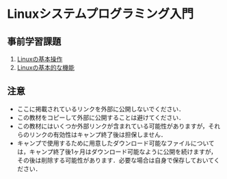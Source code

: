 # Linuxシステムプログラミング入門
## 事前学習課題
1. [Linuxの基本操作](/?p=1)
2. [Linuxの基本的な機能](/?p=2)
## 注意
* ここに掲載されているリンクを外部に公開しないでください．
* この教材をコピーして外部に公開することは避けてください．
* この教材にはいくつか外部リンクが含まれている可能性がありますが，それらのリンクの有効性はキャンプ終了後は担保しません．
* キャンプで使用するために用意したダウンロード可能なファイルについては，キャンプ終了後1ヶ月はダウンロード可能なように公開を続けますが，その後は削除する可能性があります．必要な場合は自身で保存しておいてください．
